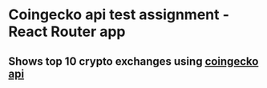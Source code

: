 # Coingecko api test assignment - React Router app

## Shows top 10 crypto exchanges using [coingecko api](https://www.coingecko.com/en/api/documentation)